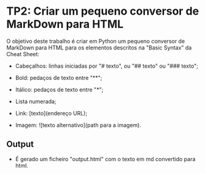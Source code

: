 # TP2: Criar um pequeno conversor de MarkDown para HTML
 
 O objetivo deste trabalho é criar em Python um pequeno conversor de MarkDown para HTML para os elementos descritos na "Basic Syntax" da Cheat Sheet:

 - Cabeçalhos: linhas iniciadas por "# texto", ou "## texto" ou "### texto";

 - Bold: pedaços de texto entre "**";

 - Itálico: pedaços de texto entre "*";

 - Lista numerada;

 - Link: [texto](endereço URL);

 - Imagem: ![texto alternativo](path para a imagem).


## Output

- É gerado um ficheiro "output.html" com o texto em md convertido para html.
